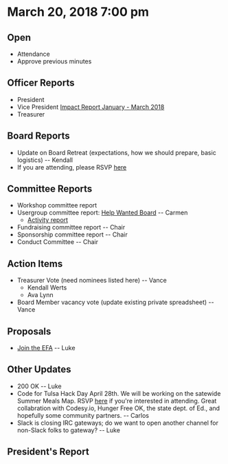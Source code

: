 # March 20, 2018 7:00 pm

## Open
* Attendance
* Approve previous minutes

## Officer Reports
* President
* Vice President [Impact Report January - March 2018](https://docs.google.com/presentation/d/1_nhWVkMeR6LM9WPeDyOUAISOa_th_Nr8XJ2Tfk6WFzc/edit?usp=sharing)
* Treasurer

## Board Reports
* Update on Board Retreat (expectations, how we should prepare, basic logistics) -- Kendall
* If you are attending, please RSVP [here](https://www.meetup.com/Techlahoma-Board/events/248480484/) 

## Committee Reports

* Workshop committee report
* Usergroup committee report: [Help Wanted Board](https://techlahoma.github.io/help-wanted/) -- Carmen
  * [Activity report](https://docs.google.com/document/d/1e_7e1hzVxz7UEUix-8WCqAhVjw0NaydUgE89l7UtOBs/edit?usp=sharing)
* Fundraising committee report -- Chair
* Sponsorship committee report -- Chair
* Conduct Committee -- Chair

## Action Items
* Treasurer Vote (need nominees listed here) -- Vance
  * Kendall Werts
  * Ava Lynn
* Board Member vacancy vote (update existing private spreadsheet) -- Vance

## Proposals
* [Join the EFA](https://supporters.eff.org/join-efa) -- Luke

## Other Updates
* 200 OK -- Luke
* Code for Tulsa Hack Day April 28th. We will be working on the satewide Summer Meals Map. RSVP [here](https://www.eventbrite.com/e/summer-meals-sites-map-launch-tickets-44238408270) if you're interested in attending. Great collabration with Codesy.io, Hunger Free OK, the state dept. of Ed., and hopefully some community partners. -- Carlos
* Slack is closing IRC gateways; do we want to open another channel for non-Slack folks to gateway? -- Luke

## President's Report 
